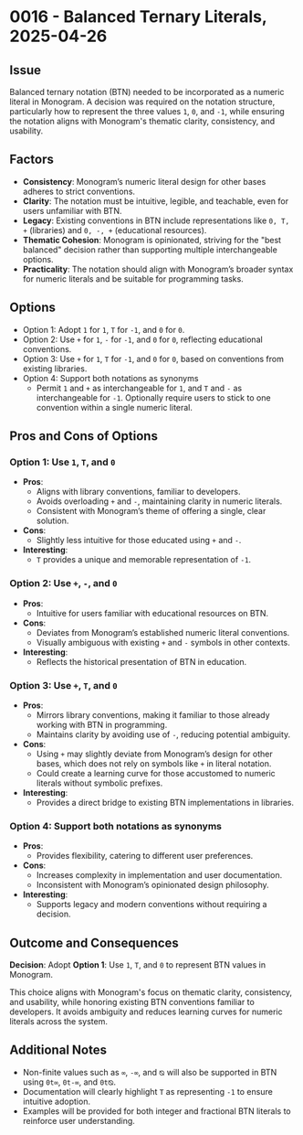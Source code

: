 # 0016 - Balanced Ternary Literals, 2025-04-26

## Issue

Balanced ternary notation (BTN) needed to be incorporated as a numeric literal
in Monogram. A decision was required on the notation structure, particularly how
to represent the three values `1`, `0`, and `-1`, while ensuring the notation
aligns with Monogram's thematic clarity, consistency, and usability.

## Factors

- **Consistency**: Monogram’s numeric literal design for other bases adheres to
  strict conventions.
- **Clarity**: The notation must be intuitive, legible, and teachable, even for
  users unfamiliar with BTN.
- **Legacy**: Existing conventions in BTN include representations like `0, T, +`
  (libraries) and `0, -, +` (educational resources).
- **Thematic Cohesion**: Monogram is opinionated, striving for the "best
  balanced" decision rather than supporting multiple interchangeable options.
- **Practicality**: The notation should align with Monogram’s broader syntax for
  numeric literals and be suitable for programming tasks.

## Options

- Option 1: Adopt `1` for `1`, `T` for `-1`, and `0` for `0`.
- Option 2: Use `+` for `1`, `-` for `-1`, and `0` for `0`, reflecting
  educational conventions. 
- Option 3: Use `+` for `1`, `T` for `-1`, and `0` for `0`, based on conventions
  from existing libraries.
- Option 4: Support both notations as synonyms
    - Permit `1` and `+` as interchangeable for `1`, and `T` and `-` as
      interchangeable for `-1`. Optionally require users to stick to one
      convention within a single numeric literal.

## Pros and Cons of Options

### Option 1: Use `1`, `T`, and `0`

- **Pros**:
  - Aligns with library conventions, familiar to developers.
  - Avoids overloading `+` and `-`, maintaining clarity in numeric literals.
  - Consistent with Monogram’s theme of offering a single, clear solution.
- **Cons**:
  - Slightly less intuitive for those educated using `+` and `-`.
- **Interesting**:
  - `T` provides a unique and memorable representation of `-1`.

### Option 2: Use `+`, `-`, and `0`

- **Pros**:
  - Intuitive for users familiar with educational resources on BTN.
- **Cons**:
  - Deviates from Monogram’s established numeric literal conventions.
  - Visually ambiguous with existing `+` and `-` symbols in other contexts.
- **Interesting**:
  - Reflects the historical presentation of BTN in education.

### Option 3: Use `+`, `T`, and `0`

- **Pros**:
  - Mirrors library conventions, making it familiar to those already working
    with BTN in programming.
  - Maintains clarity by avoiding use of `-`, reducing potential ambiguity.
- **Cons**:
  - Using `+` may slightly deviate from Monogram’s design for other bases, which
    does not rely on symbols like `+` in literal notation.
  - Could create a learning curve for those accustomed to numeric literals
    without symbolic prefixes.
- **Interesting**:
  - Provides a direct bridge to existing BTN implementations in libraries.

### Option 4: Support both notations as synonyms
- **Pros**:
  - Provides flexibility, catering to different user preferences.
- **Cons**:
  - Increases complexity in implementation and user documentation.
  - Inconsistent with Monogram’s opinionated design philosophy.
- **Interesting**:
  - Supports legacy and modern conventions without requiring a decision.

## Outcome and Consequences

**Decision**: Adopt **Option 1**: Use `1`, `T`, and `0` to represent BTN values
in Monogram. 

This choice aligns with Monogram's focus on thematic clarity, consistency, and
usability, while honoring existing BTN conventions familiar to developers. It
avoids ambiguity and reduces learning curves for numeric literals across the
system.

## Additional Notes

- Non-finite values such as `∞`, `-∞`, and `⦰` will also be supported in BTN using `0t∞`, `0t-∞`, and `0t⦰`.
- Documentation will clearly highlight `T` as representing `-1` to ensure intuitive adoption.
- Examples will be provided for both integer and fractional BTN literals to reinforce user understanding.

